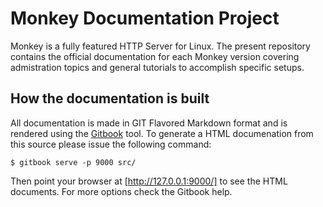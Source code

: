 # Monkey Documentation Project

Monkey is a fully featured HTTP Server for Linux. The present repository contains the official documentation for each Monkey version covering admistration topics and general tutorials to accomplish specific setups.

## How the documentation is built

All documentation is made in GIT Flavored Markdown format and is rendered using the [Gitbook](https://github.com/GitbbokIO/gitbook) tool. To generate a HTML documenation from this source please issue the following command:

```shell
$ gitbook serve -p 9000 src/
```

Then point your browser at [http://127.0.0.1:9000/] to see the HTML documents. For more options check the Gitbook help.
